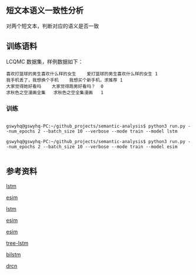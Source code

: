 
## 短文本语义一致性分析
对两个短文本，判断对应的语义是否一致

## 训练语料
LCQMC 数据集，样例数据如下：
```shell
喜欢打篮球的男生喜欢什么样的女生	爱打篮球的男生喜欢什么样的女生	1
我手机丢了，我想换个手机	我想买个新手机，求推荐	1
大家觉得她好看吗	大家觉得跑男好看吗？	0
求秋色之空漫画全集	求秋色之空全集漫画	1
```

### 训练
```

gswyhq@gswyhq-PC:~/github_projects/semantic-analysis$ python3 run.py --num_epochs 2 --batch_size 10 --verbose --mode train --model lstm

gswyhq@gswyhq-PC:~/github_projects/semantic-analysis$ python3 run.py --num_epochs 2 --batch_size 10 --verbose --mode train --model esim


```



## 参考资料

[lstm](https://www.jianshu.com/p/a649b568e8fa)

[esim](https://blog.csdn.net/wcy23580/article/details/84990923)

[lstm](https://github.com/zqhZY/semanaly)

[esim](https://blog.csdn.net/wcy23580/article/details/84990923)

[esim](https://github.com/yuhsinliu1993/Quora_QuestionPairs_DL/blob/master/ESIM.py)

[tree-lstm](https://blog.csdn.net/sinat_30665603/article/details/79520012)

[bilstm](https://github.com/keras-team/keras/blob/master/examples/imdb_bidirectional_lstm.py)

[drcn](https://github.com/ghif/drcn/blob/master/drcn.py)
